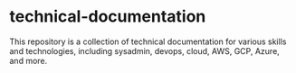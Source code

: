 # technical-documentation
This repository is a collection of technical documentation for various skills and technologies, including sysadmin, devops, cloud, AWS, GCP, Azure, and more.

